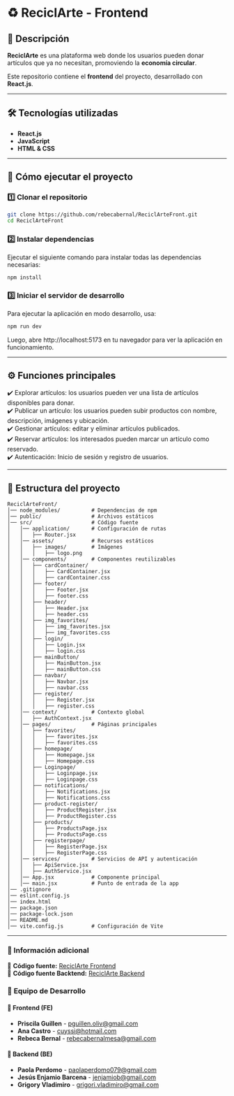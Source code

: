 # ♻️ ReciclArte - Frontend  

## 📖 Descripción  
**ReciclArte** es una plataforma web donde los usuarios pueden donar artículos que ya no necesitan, promoviendo la **economía circular**.  

Este repositorio contiene el **frontend** del proyecto, desarrollado con **React.js**.

---

## 🛠️ Tecnologías utilizadas  
- **React.js**  
- **JavaScript**  
- **HTML & CSS**  
---

## 🚀 Cómo ejecutar el proyecto  
### 1️⃣ **Clonar el repositorio**  
```bash
git clone https://github.com/rebecabernal/ReciclArteFront.git
cd ReciclArteFront
```
  
### 2️⃣ **Instalar dependencias**
Ejecutar el siguiente comando para instalar todas las dependencias necesarias:
```bash
npm install
```

### 3️⃣ **Iniciar el servidor de desarrollo**
Para ejecutar la aplicación en modo desarrollo, usa:
```bash
npm run dev
```

Luego, abre http://localhost:5173 en tu navegador para ver la aplicación en funcionamiento.

---

## ⚙️ Funciones principales  
✔️ Explorar artículos: los usuarios pueden ver una lista de artículos disponibles para donar.  
✔️ Publicar un artículo: los usuarios pueden subir productos con nombre, descripción, imágenes y ubicación.  
✔️ Gestionar artículos: editar y eliminar artículos publicados.  
✔️ Reservar artículos: los interesados pueden marcar un artículo como reservado.  
✔️ Autenticación: Inicio de sesión y registro de usuarios.  

---
## 📂 **Estructura del proyecto**  
```plaintext
ReciclArteFront/
│── node_modules/          # Dependencias de npm  
│── public/                # Archivos estáticos  
│── src/                   # Código fuente  
│   │── application/       # Configuración de rutas  
│   │   ├── Router.jsx  
│   │── assets/            # Recursos estáticos  
│   │   ├── images/        # Imágenes  
│   │   │   ├── logo.png  
│   │── components/        # Componentes reutilizables  
│   │   ├── cardContainer/  
│   │   │   ├── CardContainer.jsx  
│   │   │   ├── cardContainer.css  
│   │   ├── footer/  
│   │   │   ├── Footer.jsx  
│   │   │   ├── footer.css  
│   │   ├── header/  
│   │   │   ├── Header.jsx  
│   │   │   ├── header.css  
│   │   ├── img_favorites/  
│   │   │   ├── img_favorites.jsx  
│   │   │   ├── img_favorites.css  
│   │   ├── login/  
│   │   │   ├── Login.jsx  
│   │   │   ├── login.css  
│   │   ├── mainButton/  
│   │   │   ├── MainButton.jsx  
│   │   │   ├── mainButton.css  
│   │   ├── navbar/  
│   │   │   ├── Navbar.jsx  
│   │   │   ├── navbar.css  
│   │   ├── register/  
│   │   │   ├── Register.jsx  
│   │   │   ├── register.css  
│   │── context/           # Contexto global  
│   │   ├── AuthContext.jsx  
│   │── pages/             # Páginas principales  
│   │   ├── favorites/  
│   │   │   ├── favorites.jsx  
│   │   │   ├── favorites.css  
│   │   ├── homepage/  
│   │   │   ├── Homepage.jsx  
│   │   │   ├── Homepage.css  
│   │   ├── Loginpage/  
│   │   │   ├── Loginpage.jsx  
│   │   │   ├── Loginpage.css  
│   │   ├── notifications/  
│   │   │   ├── Notifications.jsx  
│   │   │   ├── Notifications.css  
│   │   ├── product-register/  
│   │   │   ├── ProductRegister.jsx  
│   │   │   ├── ProductRegister.css  
│   │   ├── products/  
│   │   │   ├── ProductsPage.jsx  
│   │   │   ├── ProductsPage.css  
│   │   ├── registerpage/  
│   │   │   ├── RegisterPage.jsx  
│   │   │   ├── RegisterPage.css  
│   │── services/          # Servicios de API y autenticación  
│   │   ├── ApiService.jsx  
│   │   ├── AuthService.jsx  
│   │── App.jsx            # Componente principal  
│   │── main.jsx           # Punto de entrada de la app  
│── .gitignore  
│── eslint.config.js  
│── index.html  
│── package.json  
│── package-lock.json  
│── README.md  
│── vite.config.js         # Configuración de Vite  
```
---
### 🔗 Información adicional  
🎨 **Código fuente:** [ReciclArte Frontend](https://github.com/rebecabernal/ReciclArteFront)  
📂 **Código fuente Backtend:** [ReciclArte Backend](https://github.com/Paola077/reciclArte_backend)  

### 👥 **Equipo de Desarrollo**  

#### 🎨 Frontend (FE)  
- **Priscila Guillen** - [pguillen.oliv@gmail.com](mailto:pguillen.oliv@gmail.com)  
- **Ana Castro** - [cuyssi@hotmail.com](mailto:cuyssi@hotmail.com)  
- **Rebeca Bernal** - [rebecabernalmesa@gmail.com](mailto:rebecabernalmesa@gmail.com)  
#### 📂 Backend (BE)  
- **Paola Perdomo** - [paolaperdomo079@gmail.com](mailto:paolaperdomo079@gmail.com)  
- **Jesús Enjamio Barcena** - [jenjamiob@gmail.com](mailto:jenjamiob@gmail.com)  
- **Grigory Vladimiro** - [grigori.vladimiro@gmail.com](mailto:grigori.vladimiro@gmail.com)  
